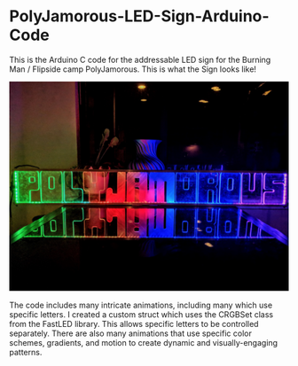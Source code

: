 # PolyJamorous-LED-Sign-Arduino-Code

This is the Arduino C code for the addressable LED sign for the Burning Man / Flipside camp PolyJamorous. This is what the Sign looks like!

![PolyJamrous Sign](polyjamorous_sign.jpg)

The code includes many intricate animations, including many which use specific letters. I created a custom struct which uses the CRGBSet class from the FastLED library. This allows specific letters to be controlled separately. There are also many animations that use specific color schemes, gradients, and motion to create dynamic and visually-engaging patterns.